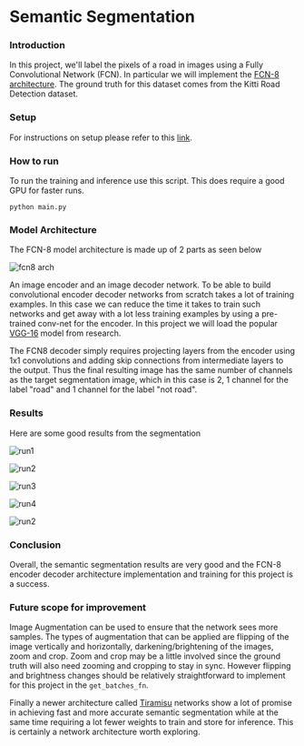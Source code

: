 # Semantic Segmentation

### Introduction
In this project, we'll label the pixels of a road in images using a Fully Convolutional Network (FCN). In particular we will implement the [FCN-8 architecture](https://arxiv.org/pdf/1605.06211.pdf). The ground truth for this dataset comes from the Kitti Road Detection dataset. 

### Setup 

For instructions on setup please refer to this [link](https://github.com/udacity/CarND-Semantic-Segmentation). 

### How to run

To run the training and inference use this script. This does require a good GPU for faster runs.

``` python main.py ```

### Model Architecture

The FCN-8 model architecture is made up of 2 parts as seen below

![fcn8 arch](https://raw.githubusercontent.com/sunshineatnoon/Paper-Collection/master/images/FCN1.png)

An image encoder and an image decoder network. To be able to build convolutional encoder decoder networks from scratch takes a lot of training examples. In this case we can reduce the time it takes to train such networks and get away with a lot less training examples by using a pre-trained conv-net for the encoder. In this project we will load the popular [VGG-16](https://www.google.com/url?sa=t&rct=j&q=&esrc=s&source=web&cd=3&cad=rja&uact=8&ved=0ahUKEwiXt4Kiw_DWAhVlzIMKHX3WBckQFgg1MAI&url=https%3A%2F%2Farxiv.org%2Fabs%2F1409.1556&usg=AOvVaw17ak86ejVzNlyA2N-WpWmZ) model from research.

The FCN8 decoder simply requires projecting layers from the encoder using 1x1 convolutions and adding skip connections from intermediate layers to the output. Thus the final resulting image has the same number of channels as the target segmentation image, which in this case is 2, 1 channel for the label "road" and 1 channel for the label "not road".

### Results

Here are some good results from the segmentation

![run1](runs/umm_000038.png)

![run2](runs/um_000021.png)

![run3](runs/umm_000010.png)

![run4](runs/uu_000096.png)

![run2](runs/uu_000094.png)

### Conclusion

Overall, the semantic segmentation results are very good and the FCN-8 encoder decoder architecture implementation and training for this project is a success.

### Future scope for improvement

Image Augmentation can be used to ensure that the network sees more samples. The types of augmentation that can be applied are flipping of the image vertically and horizontally, darkening/brightening of the images, zoom and crop. Zoom and crop may be a little involved since the ground truth will also need zooming and cropping to stay in sync. However flipping and brightness changes should be relatively straightforward to implement for this project in the ```get_batches_fn```.

Finally a newer architecture called [Tiramisu](https://arxiv.org/abs/1611.09326) networks show a lot of promise in achieving fast and more accurate semantic segmentation while at the same time requiring a lot fewer weights to train and store for inference. This is certainly a network architecture worth exploring.
